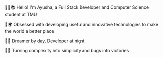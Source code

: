 👩‍💻📚 Hello! I'm Ayusha, a Full Stack Developer and Computer Science student at TMU

🚀🌍 Obsessed with developing useful and innovative technologies to make the world a better place

🌌🌞 Dreamer by day, Developer at night 

🔧🐛 Turning complexity into simplicity and bugs into victories
